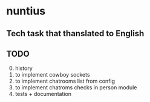 # nuntius

## Tech task that thanslated to English

## TODO
0. history
1. to implement cowboy sockets
2. to implement chatrooms list from config
3. to implement chatroms checks in person module
4. tests + documentation
